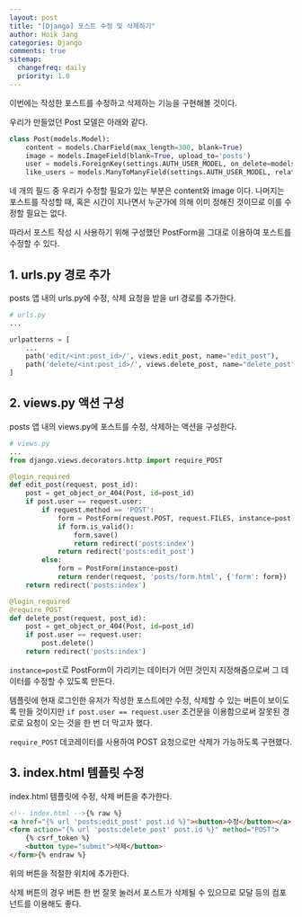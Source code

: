 ```yaml
---
layout: post
title: "[Django] 포스트 수정 및 삭제하기"
author: Hoik Jang
categories: Django
comments: true
sitemap:
  changefreq: daily
  priority: 1.0
---
```


이번에는 작성한 포스트를 수정하고 삭제하는 기능을 구현해볼 것이다.

우리가 만들었던 Post 모델은 아래와 같다.

```python
class Post(models.Model):
    content = models.CharField(max_length=300, blank=True)
    image = models.ImageField(blank=True, upload_to='posts')
    user = models.ForeignKey(settings.AUTH_USER_MODEL, on_delete=models.CASCADE, related_name="posts")
    like_users = models.ManyToManyField(settings.AUTH_USER_MODEL, related_name="like_posts", blank=True)
```

네 개의 필드 중 우리가 수정할 필요가 있는 부분은 content와 image 이다. 나머지는 포스트를 작성할 때, 혹은 시간이 지나면서 누군가에 의해 이미 정해진 것이므로 이를 수정할 필요는 없다.

따라서 포스트 작성 시 사용하기 위해 구성했던 PostForm을 그대로 이용하여 포스트를 수정할 수 있다.



## 1. urls.py 경로 추가

posts 앱 내의 urls.py에 수정, 삭제 요청을 받을 url 경로를 추가한다.

```python
# urls.py
...

urlpatterns = [
    ...
    path('edit/<int:post_id>/', views.edit_post, name="edit_post"),
    path('delete/<int:post_id>/', views.delete_post, name="delete_post"),
]
```



## 2. views.py 액션 구성

posts 앱 내의 views.py에 포스트를 수정, 삭제하는 액션을 구성한다.

```python
# views.py
...
from django.views.decorators.http import require_POST

@login_required
def edit_post(request, post_id):
    post = get_object_or_404(Post, id=post_id)
    if post.user == request.user:
        if request.method == 'POST':
            form = PostForm(request.POST, request.FILES, instance=post)
            if form.is_valid():
                form.save()
                return redirect('posts:index')
            return redirect('posts:edit_post')
        else:
            form = PostForm(instance=post)
            return render(request, 'posts/form.html', {'form': form})
    return redirect('posts:index')

@login_required
@require_POST
def delete_post(request, post_id):
    post = get_object_or_404(Post, id=post_id)
    if post.user == request.user:
        post.delete()
    return redirect('posts:index')
```

`instance=post`로 PostForm이 가리키는 데이터가 어떤 것인지 지정해줌으로써 그 데이터를 수정할 수 있도록 만든다.

템플릿에 현재 로그인한 유저가 작성한 포스트에만 수정, 삭제할 수 있는 버튼이 보이도록 만들 것이지만 `if post.user == request.user` 조건문을 이용함으로써 잘못된 경로로 요청이 오는 것을 한 번 더 막고자 했다.

`require_POST` 데코레이터를 사용하여 POST 요청으로만 삭제가 가능하도록 구현했다.



## 3. index.html 템플릿 수정

index.html 템플릿에 수정, 삭제 버튼을 추가한다.

```html
<!-- index.html -->{% raw %}
<a href="{% url 'posts:edit_post' post.id %}"><button>수정</button></a>
<form action="{% url 'posts:delete_post' post.id %}" method="POST">
    {% csrf_token %}
    <button type="submit">삭제</button>
</form>{% endraw %}
```

위의 버튼을 적절한 위치에 추가한다.

삭제 버튼의 경우 버튼 한 번 잘못 눌러서 포스트가 삭제될 수 있으므로 모달 등의 컴포넌트를 이용해도 좋다.